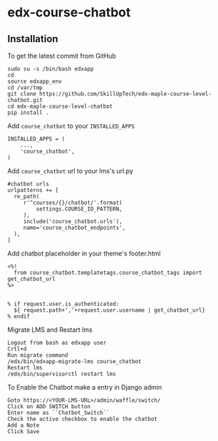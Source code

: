 # edx-course-chatbot

Installation
------------

To get the latest commit from GitHub
    
    sudo su -s /bin/bash edxapp
    cd
    source edxapp_env
    cd /var/tmp
    git clone https://github.com/SkillUpTech/edx-maple-course-level-chatbot.git
    cd edx-maple-course-level-chatbot
    pip install .
     
Add ``course_chatbot`` to your ``INSTALLED_APPS``


    INSTALLED_APPS = (
        ...,
        'course_chatbot',
    )

Add ``course_chatbot`` url to your lms's url.py

    #chatbot urls
    urlpatterns += [
      re_path(
         r'^courses/{}/chatbot/'.format(
             settings.COURSE_ID_PATTERN,
         ),
         include('course_chatbot.urls'),
         name='course_chatbot_endpoints',
      ),
    ]       

Add chatbot placeholder in your theme's footer.html

    
    <%!
      from course_chatbot.templatetags.course_chatbot_tags import get_chatbot_url
    %>
    
    
    % if request.user.is_authenticated:
      ${ request.path+','+request.user.username | get_chatbot_url}
    % endif
    
    
Migrate LMS and Restart lms


    Logout from bash as edxapp user
    Crtl+d
    Run migrate command
    /edx/bin/edxapp-migrate-lms course_chatbot
    Restart lms
    /edx/bin/supervisorctl restart lms

To Enable the Chatbot make a entry in Django admin 


    Goto https://<YOUR-LMS-URL>/admin/waffle/switch/ 
    Click on ADD SWITCH button
    Enter name as ``Chatbot_Switch`` 
    Check the active checkbox to enable the chatbot
    Add a Note
    Click Save


